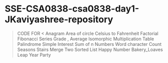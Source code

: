 # SSE-CSA0838-csa0838-day1-JKaviyashree-repository
> CODE FOR <
> Anagram
> Area of circle
> Celsius to Fahrenheit
> Factorial
> Fibonacci Series
> Grade , Average 
> Isomorphic
> Multiplication Table
> Palindrome
> Simple Interest
> Sum of n Numbers
> Word character Count
> Seasons
> Stairs
> Merge Two Sorted List
> Happy Number
> Bakery_Loaves
> Leap Year
> Party
